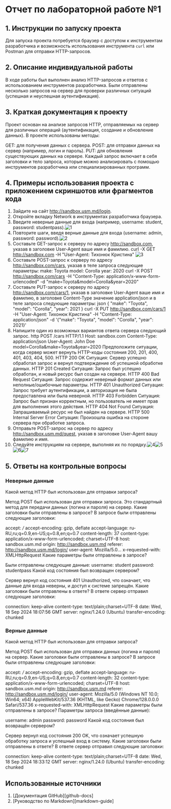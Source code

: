 # Отчет по лабораторной работе №1

## 1. Инструкции по запуску проекта

Для запуска проекта потребуется браузер с доступом к инструментам разработчика и возможность использования инструмента `curl` или Postman для отправки HTTP-запросов.

## 2. Описание индивидуальной работы

В ходе работы был выполнен анализ HTTP-запросов и ответов с использованием инструментов разработчика. Были отправлены несколько запросов на сервер для проверки различных ситуаций (успешная и неуспешная аутентификация).

## 3. Краткая документация к проекту

Проект основан на анализе запросов HTTP, отправляемых на сервер для различных операций (аутентификация, создание и обновление данных). В проекте использованы методы:

GET: для получения данных с сервера.
POST: для отправки данных на сервер (например, логин и пароль).
PUT: для обновления существующих данных на сервере.
Каждый запрос включает в себя заголовки и тело запроса, которые можно анализировать с помощью инструментов разработчика или специализированных программ.

## 4. Примеры использования проекта с приложением скриншотов или фрагментов кода
1. Зайдите на сайт http://sandbox.usm.md/login.
2. Откройте вкладку Network в инструментах разработчика браузера.
3. Введите неверные данные для входа (например, username: student, password: studentpass).![1](https://github.com/Kristinajfnb/lab1/blob/main/1.png)
4. Повторите шаги, введя верные данные для входа (username: admin, password: password).![2](https://github.com/Kristinajfnb/lab1/blob/main/2.png)
5. Составьте GET-запрос к серверу по адресу http://sandbox.com, указав в заголовке User-Agent ваше имя и фамилию. curl -X GET http://sandbox.com -H "User-Agent: Тихонюк Кристина" ![3](https://github.com/Kristinajfnb/lab1/blob/main/3.png)
6. Составьте POST-запрос к серверу по адресу http://sandbox.com/cars, указав в теле запроса следующие параметры:
make: Toyota
model: Corolla
year: 2020
curl -X POST http://sandbox.com/cars -H "Content-Type: application/x-www-form-urlencoded" -d "make=Toyota&model=Corolla&year=2020"
7. Составьте PUT-запрос к серверу по адресу http://sandbox.com/cars/1, указав в заголовке User-Agent ваше имя и фамилию, в заголовке Content-Type значение application/json и в теле запроса следующие параметры: json { "make": "Toyota", "model": "Corolla", "year": 2021 }
curl -X PUT http://sandbox.com/cars/1 -H "User-Agent: Тихонюк Кристина" -H "Content-Type: application/json" -d '{"make": "Toyota", "model": "Corolla", "year": 2021}'
8. Напишите один из возможных вариантов ответа сервера следующий запрос. http POST /cars HTTP/1.1 Host: sandbox.com Content-Type: application/json User-Agent: John Doe model=Corolla&make=Toyota&year=2020 Предположите ситуации, когда сервер может вернуть HTTP-коды состояния 200, 201, 400, 401, 403, 404, 500.
HTTP 200 OK
Ситуация: Сервер успешно обработал запрос и вернул подтверждение об успешной обработке данных.
HTTP 201 Created
Ситуация: Запрос был успешно обработан, и новый ресурс был создан на сервере.
 HTTP 400 Bad Request
Ситуация: Запрос содержит неверный формат данных или неполные/ошибочные параметры.
HTTP 401 Unauthorized
Ситуация: Запрос требует аутентификации, а авторизация не была предоставлена или была неверной.
HTTP 403 Forbidden
Ситуация: Запрос был признан корректным, но пользователь не имеет прав для выполнения этого действия.
HTTP 404 Not Found
Ситуация: Запрашиваемый ресурс не был найден на сервере.
HTTP 500 Internal Server Error
Ситуация: Произошла ошибка на стороне сервера при обработке запроса.
9. Отправьте POST-запрос на сервер по адресу http://sandbox.usm.md/quest, указав в заголовке User-Agent вашу фамилию и имя. 
10. Следуйте инструкциям на сервере, выполняя их по порядку.![4](https://github.com/Kristinajfnb/lab1/blob/main/4.png)![5](https://github.com/Kristinajfnb/lab1/blob/main/5.png)![6](https://github.com/Kristinajfnb/lab1/blob/main/6.png)![7](https://github.com/Kristinajfnb/lab1/blob/main/7.png)
## 5. Ответы на контрольные вопросы
### Неверные данные
Какой метод HTTP был использован для отправки запроса?

Метод POST был использован для отправки запроса. Это стандартный метод для передачи данных (логина и пароля) на сервер.
Какие заголовки были отправлены в запросе? В запросе были отправлены следующие заголовки:

accept: */*
accept-encoding: gzip, deflate
accept-language: ru-RU,ru;q=0.9,en-US;q=0.8,en;q=0.7
content-length: 37
content-type: application/x-www-form-urlencoded; charset=UTF-8
host: sandbox.usm.md
origin: http://sandbox.usm.md
referer: http://sandbox.usm.md/login/
user-agent: Mozilla/5.0...
x-requested-with: XMLHttpRequest
Какие параметры были отправлены в запросе?

Были отправлены следующие данные:
username: student
password: studentpass
Какой код состояния был возвращен сервером?

Сервер вернул код состояния 401 Unauthorized, что означает, что данные для входа неверны, и доступ к системе запрещён.
Какие заголовки были отправлены в ответе? В ответе сервер отправил следующие заголовки:

connection: keep-alive
content-type: text/plain;charset=UTF-8
date: Wed, 18 Sep 2024 18:07:56 GMT
server: nginx/1.24.0 (Ubuntu)
transfer-encoding: chunked

### Верные данные
Какой метод HTTP был использован для отправки запроса?

Метод POST был использован для отправки данных (логина и пароля) на сервер.
Какие заголовки были отправлены в запросе? В запросе были отправлены следующие заголовки:

accept: */*
accept-encoding: gzip, deflate
accept-language: ru-RU,ru;q=0.9,en-US;q=0.8,en;q=0.7
content-length: 32
content-type: application/x-www-form-urlencoded; charset=UTF-8
host: sandbox.usm.md
origin: http://sandbox.usm.md
referer: http://sandbox.usm.md/login/
user-agent: Mozilla/5.0 (Windows NT 10.0; Win64; x64) AppleWebKit/537.36 (KHTML, like Gecko) Chrome/128.0.0.0 Safari/537.36
x-requested-with: XMLHttpRequest
Какие параметры были отправлены в запросе? Параметры запроса (введённые данные):

username: admin
password: password
Какой код состояния был возвращён сервером?

Сервер вернул код состояния 200 OK, что означает успешную обработку запроса и успешный вход в систему.
Какие заголовки были отправлены в ответе? В ответе сервер отправил следующие заголовки:

connection: keep-alive
content-type: text/plain;charset=UTF-8
date: Wed, 18 Sep 2024 18:33:12 GMT
server: nginx/1.24.0 (Ubuntu)
transfer-encoding: chunked

## Использованные источники

1. [Документация GitHub][github-docs]
2. [Руководство по Markdown][markdown-guide]

